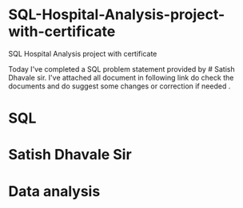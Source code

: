 # SQL-Hospital-Analysis-project-with-certificate
SQL Hospital Analysis project with certificate

Today I've completed a SQL problem statement provided by # Satish Dhavale sir.
I've attached all document in following link do check the documents and do suggest some changes or correction  if needed .

# SQL
# Satish Dhavale Sir
# Data analysis
